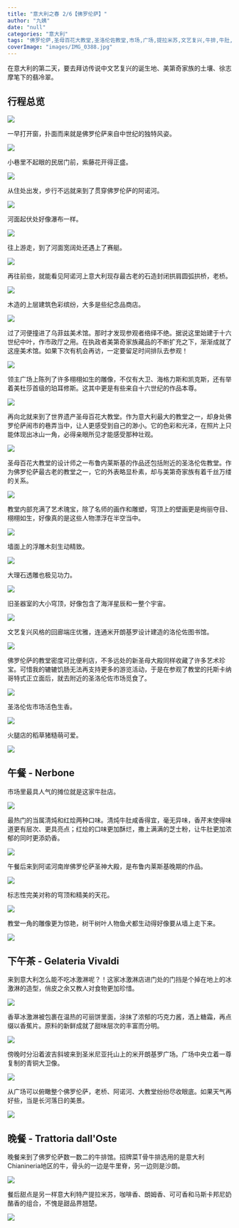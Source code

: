 ```yaml
---
title: "意大利之春 2/6【佛罗伦萨】"
author: "九姨"
date: "null"
categories: "意大利"
tags: "佛罗伦萨,圣母百花大教堂,圣洛伦佐教堂,市场,广场,提拉米苏,文艺复兴,牛排,牛肚,米开朗琪罗广场,老桥,阿诺河"
coverImage: "images/IMG_0388.jpg"
---
```


在意大利的第二天，要去拜访传说中文艺复兴的诞生地、美第奇家族的土壤、徐志摩笔下的翡冷翠。

## 行程总览

![](images/Screen-Shot-2018-10-21-at-15.53.39.png)

一早打开窗，扑面而来就是佛罗伦萨来自中世纪的独特风姿。

![](images/IMG_20160402_081200.jpg)

小巷里不起眼的民居门前，紫藤花开得正盛。

![](images/IMG_0365.jpg)

从住处出发，步行不远就来到了贯穿佛罗伦萨的阿诺河。

![](images/IMG_20160402_082819.jpg)

河面起伏处好像瀑布一样。

![](images/IMG_20160402_083709.jpg)

往上游走，到了河面宽阔处还遇上了赛艇。

![](images/IMG_0368.jpg)

再往前些，就能看见阿诺河上意大利现存最古老的石造封闭拱肩圆弧拱桥，老桥。

![](images/IMG_20160402_085526.jpg)

木造的上层建筑色彩缤纷，大多是些纪念品商店。

![](images/IMG_20160402_092213.jpg)

过了河便撞进了乌菲兹美术馆。那时才发现参观者络绎不绝。据说这里始建于十六世纪中叶，作市政厅之用。在执政者美第奇家族藏品的不断扩充之下，渐渐成就了这座美术馆。如果下次有机会再访，一定要留足时间排队去参观！

![](images/IMG_0434.jpg)

领主广场上陈列了许多栩栩如生的雕像，不仅有大卫、海格力斯和凯克斯，还有举着美杜莎首级的珀耳修斯。这其中更是有些来自十六世纪的作品本尊。

![](images/IMG_0375-e1539509127900.jpg)

再向北就来到了世界遗产圣母百花大教堂。作为意大利最大的教堂之一，却身处佛罗伦萨闹市的巷弄当中，让人更感受到自己的渺小。它的色彩和光泽，在照片上只能体现出冰山一角，必得亲眼所见才能感受那种壮观。

![](images/IMG_0389-e1539510607645.jpg)

圣母百花大教堂的设计师之一布鲁内莱斯基的作品还包括附近的圣洛伦佐教堂。作为佛罗伦萨最古老的教堂之一，它的外表略显朴素，却与美第奇家族有着千丝万缕的关系。

![](images/IMG_20160402_122703-e1539442248423.jpg)

教堂内部充满了艺术瑰宝，除了名师的画作和雕塑，穹顶上的壁画更是绚丽夺目、栩栩如生，好像真的是这些人物漂浮在半空当中。

![](images/IMG_20160402_121810-e1539442227632.jpg)

墙面上的浮雕木刻生动精致。

![](images/IMG_20160402_121502.jpg)

大理石透雕也极见功力。

![](images/IMG_20160402_121623.jpg)

旧圣器室的大小穹顶，好像包含了海洋星辰和一整个宇宙。

![](images/IMG_20160402_121658.jpg)

文艺复兴风格的回廊端庄优雅，连通米开朗基罗设计建造的洛伦佐图书馆。

![](images/IMG_0390.jpg)

佛罗伦萨的教堂密度可比便利店，不多远处的新圣母大殿同样收藏了许多艺术珍宝。可惜我的辘辘饥肠无法再支持更多的游览活动，于是在参观了教堂的托斯卡纳哥特式正立面后，就去附近的圣洛伦佐市场觅食了。

![](images/IMG_20160402_151459-e1539444895331.jpg)

圣洛伦佐市场活色生香。

![](images/IMG_0406.jpg)

火腿店的稻草猪糙萌可爱。

![](images/IMG_0405-e1539510703966.jpg)

## 午餐 - Nerbone

市场里最具人气的摊位就是这家牛肚店。

![](images/IMG_0404.jpg)

最热门的当属清炖和红烩两种口味。清炖牛肚咸香得宜，毫无异味，香芹末使得味道更有层次、更具亮点；红烩的口味更加酥烂，撒上满满的芝士粉，让牛肚更加浓郁的同时更添奶香。

![](images/IMG_0402.jpg)

午餐后来到阿诺河南岸佛罗伦萨圣神大殿，是布鲁内莱斯基晚期的作品。

![](images/IMG_20160402_155651.jpg)

标志性完美对称的穹顶和精美的天花。

![](images/IMG_20160402_160819.jpg)

教堂一角的雕像更为惊艳，树干树叶人物鱼犬都生动得好像要从墙上走下来。

![](images/IMG_20160402_161103-e1539806595708.jpg)

## 下午茶 - Gelateria Vivaldi

来到意大利怎么能不吃冰激淋呢？！这家冰激淋店进门处的门挡是个掉在地上的冰激淋的造型，俏皮之余又教人对食物更加珍惜。

![](images/IMG_0418-e1539510750233.jpg)

香草冰激淋被包裹在温热的可丽饼里面，涂抹了浓郁的巧克力酱，洒上糖霜，再点缀以香蕉片。原料的新鲜成就了甜味层次的丰富而分明。

![](images/IMG_0417-e1539807458841.jpg)

傍晚时分沿着波吉斜坡来到圣米尼亚托山上的米开朗基罗广场。广场中央立着一尊复制的青铜大卫像。

![](images/IMG_20160402_180241-e1539806552975.jpg)

从广场可以俯瞰整个佛罗伦萨，老桥、阿诺河、大教堂纷纷尽收眼底。如果天气再好些，当是长河落日的美景。

![](images/IMG_20160402_175848.jpg)

## 晚餐 - Trattoria dall'Oste

晚餐来到了佛罗伦萨数一数二的牛排馆。招牌菜T骨牛排选用的是意大利Chianineria地区的牛，骨头的一边是牛里脊，另一边则是沙朗。

![](images/IMG_0425-e1539807619923.jpg)

餐后甜点是另一样意大利特产提拉米苏，咖啡香、朗姆香、可可香和马斯卡邦尼奶酪香的组合，不愧是甜品界翘楚。

![](images/IMG_0428.jpg)
